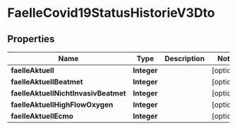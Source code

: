 

# FaelleCovid19StatusHistorieV3Dto


## Properties

| Name | Type | Description | Notes |
|------------ | ------------- | ------------- | -------------|
|**faelleAktuell** | **Integer** |  |  [optional] |
|**faelleAktuellBeatmet** | **Integer** |  |  [optional] |
|**faelleAktuellNichtInvasivBeatmet** | **Integer** |  |  [optional] |
|**faelleAktuellHighFlowOxygen** | **Integer** |  |  [optional] |
|**faelleAktuellEcmo** | **Integer** |  |  [optional] |



